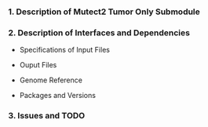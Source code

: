 ### 1. Description of Mutect2 Tumor Only Submodule

### 2. Description of Interfaces and Dependencies

- Specifications of Input Files

- Ouput Files

- Genome Reference

- Packages and Versions

### 3. Issues and TODO
